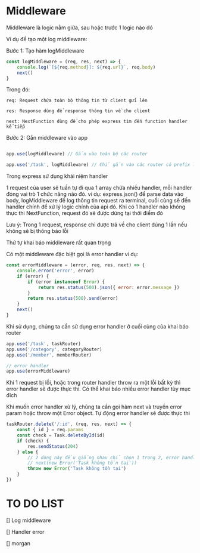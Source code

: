 # Middleware

Middleware là logic nằm giữa, sau hoặc trước 1 logic nào đó

Ví dụ để tạo một log middleware:

Bước 1: Tạo hàm logMiddleware

```js
const logMiddleware = (req, res, next) => {
    console.log(`[${req.method}]: ${req.url}`, req.body)
    next()
}
```

Trong đó: 

    req: Request chứa toàn bộ thông tin từ client gửi lên

    res: Response dùng để response thông tin về cho client

    next: NextFunction dùng để cho phép express tìm đến function handler kế tiếp

Bước 2: Gắn middleware vào app

```js

app.use(logMiddleware) // Gắn vào toàn bộ các router

app.use('/task', logMiddleware) // Chỉ gắn vào các router có prefix là /task
```

Trong express sử dụng khái niệm handler

1 request của user sẽ tuần tự đi qua 1 array chứa nhiều handler, mỗi handler đóng vai trò 1 chức năng nào đó. ví dụ: express.json() để parse data vào body, logMiddleware để log thông tin request ra terminal, cuối cùng sẽ đến handler chính để xử lý logic chính của api đó. Khi có 1 handler nào không thực thi NextFunction, request đó sẽ được dừng tại thời điểm đó

Lưu ý: Trong 1 request, response chỉ được trả về cho client đúng 1 lần nếu không sẽ bị thông báo lỗi

Thứ tự khai báo middleware rất quan trọng

Có một middleware đặc biệt gọi là error handler ví dụ:


```js
const errorMiddleware = (error, req, res, next) => {
    console.error('error', error)
    if (error) {
        if (error instanceof Error) {
            return res.status(500).json({ error: error.message })
        }
        return res.status(500).send(error)
    }
    next()
}
```

Khi sử dụng, chúng ta cần sử dụng error handler ở cuối cùng của khai báo router

```js
app.use('/task', taskRouter)
app.use('/category', categoryRouter)
app.use('/member', memberRouter)

// error handler
app.use(errorMiddleware)
```

Khi 1 request bị lỗi, hoặc trong router handler throw ra một lỗi bất kỳ thì error handler sẽ được thực thi. Có thể khai báo nhiều error handler tùy mục đích


Khi muốn error handler xử lý, chúng ta cần gọi hàm next và truyền error param hoặc throw một Error object. Tự động error handler sẽ được thực thi

```js
taskRouter.delete('/:id', (req, res, next) => {
    const { id } = req.params
    const check = Task.deleteById(id)
    if (check) {
        res.sendStatus(204)
    } else {
        // 2 dòng này đều giống nhau chỉ chọn 1 trong 2, error handler sẽ nhận đc tham số error là 1 object kiểu Error
        // next(new Error('Task không tồn tại'))
        throw new Error('Task không tồn tại')
    }
})
```

# TO DO LIST

[] Log middleware

[] Handler error

[] morgan
